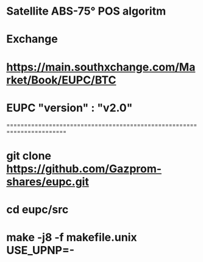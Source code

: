 
# Satellite ABS-75° POS algoritm
# Exchange 
# https://main.southxchange.com/Market/Book/EUPC/BTC
# EUPC "version" : "v2.0"
=======================================================================
# git clone https://github.com/Gazprom-shares/eupc.git
# cd eupc/src
# make -j8 -f makefile.unix USE_UPNP=-
